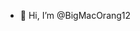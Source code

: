 - 👋 Hi, I’m @BigMacOrang12
  

<!---
BigMacOrang124/BigMacOrang124 is a ✨ special ✨ repository because its `README.md` (this file) appears on your GitHub profile.
You can click the Preview link to take a look at your changes.
--->
